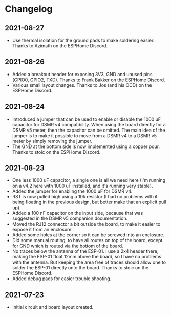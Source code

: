 # Changelog

## 2021-08-27

* Use thermal isolation for the ground pads to make soldering easier. Thanks to Azimath on the ESPHome Discord.

## 2021-08-26

* Added a breakout header for exposing 3V3, GND and unused pins (GPIO0, GPIO2, TXD). Thanks to Frank Bakker on the ESPHome Discord.
* Various small layout changes. Thanks to Jos (and his OCD) on the ESPHome Discord.

## 2021-08-24

* Introduced a jumper that can be used to enable or disable the 1000 uF capacitor for DSMR v4 compatibility. When using the board directly for a DSMR v5 meter, then the capacitor can be omitted. The main idea of the jumper is to make it possible to move from a DSMR v4 to a DSMR v5 meter by simply removing the jumper.
* The GND at the bottom side is now implemented using a copper pour. Thanks to stoic on the ESPHome Discord.

## 2021-08-23

* One less 1000 uF capacitor, a single one is all we need here (I'm running on a v4.2 here with 1000 uF installed, and it's running very stable).
* Added the jumper for enabling the 1000 uF for DSMR v4.
* RST is now pulled high using a 10k resistor (I had no problems with it being floating in the previous design, but better make that an explicit pull up).
* Added a 100 nF capacitor on the input side, because that was suggested in the DSMR v5 companion documentation.
* Moved the RJ12 connector a bit outside the board, to make it easier to expose it from an enclosure.
* Added some holes at the corner so it can be screwed into an enclosure.
* Did some manual routing, to have all routes on top of the board, except for GND which is routed via the bottom of the board.
* No traces below the antenna of the ESP-01. I use a 2x4 header there, making the ESP-01 float 12mm above the board, so I have no problems with the antenna. But keeping the area free of traces should allow one to solder the ESP-01 directly onto the board. Thanks to stoic on the ESPHome Discord.
* Added debug pads for easier trouble shooting.

## 2021-07-23

* Initial circuit and board layout created.
